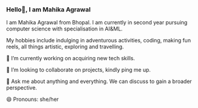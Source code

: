 ### Hello👋, I am Mahika Agrawal


I am Mahika Agrawal from Bhopal. I am currently in second year pursuing computer science with specialisation in AI&ML.

My hobbies include indulging in adventurous activities, coding, making fun reels, all things artistic, exploring and travelling.

🔭 I’m currently working on acquiring new tech skills.

👯 I’m looking to collaborate on projects, kindly ping me up.

💬 Ask me about anything and everything. We can discuss to gain a broader perspective.

😄 Pronouns: she/her

<!--
**mahikkaaa/mahikkaaa** is a ✨ _special_ ✨ repository because its `README.md` (this file) appears on your GitHub profile.



- 🔭 I’m currently working on acquiring new tech skills.
- 🌱 I’m currently learning ...
- 👯 I’m looking to collaborate on projects, kindly ping me up.
- 🤔 I’m looking for help with ...
- 💬 Ask me about anything and everything. We can discuss to gain a broader perspective.
- 📫 How to reach me: ...
- 😄 Pronouns: she/her
- ⚡ Fun fact: ...
-->
